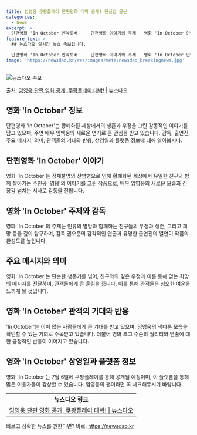 ```yaml
---
title: 임영웅 쿠팡플레이 단편영화 대박 공개! 현실감 물씬
categories:
  - News
excerpt: >
  단편영화 'In October 인악토버'    단편영화 이야기와 주제   영화 'In October 인악토버…
feature_text: >
  ## 뉴스다오 실시간 뉴스 속보입니다.

  단편영화 'In October 인악토버'    단편영화 이야기와 주제   영화 'In October 인악토버…
image: 'https://newsdao.kr/res/images/meta/newsdao_breakingnews.jpg'
---
```


![뉴스다오 속보](https://newsdao.kr/res/images/meta/newsdao_breakingnews.jpg)

<p>출처: <a href="https://newsdao.kr/4651" rel="dofollow">임영웅 단편 영화 공개, 쿠팡플레이 대박!</a> | 뉴스다오</p>

<h2 data-ke-size="size26">영화 'In October' 정보</h2>
<p data-ke-size="size16">단편영화 'In October'는 황폐화된 세상에서의 생존과 우정을 그린 감동적인 이야기를 담고 있으며, 주연 배우 임옉웅의 새로운 연기로 큰 관심을 받고 있습니다. 감독, 출연진, 주요 메시지, 의미, 관객들의 기대와 반응, 상영일과 플랫폼 정보에 대해 알아봅시다.</p>

<h2 data-ke-size="size26">단편영화 'In October' 이야기</h2>
<p data-ke-size="size16">영화 'In October'는 정체불명의 전염병으로 인해 황폐화된 세상에서 유일한 친구와 함께 살아가는 주인공 '영웅'의 이야기를 그린 작품으로, 배우 임영웅의 새로운 모습과 긴장감 넘치는 서사로 감동을 전합니다.</p>

<h2 data-ke-size="size26">영화 'In October' 주제와 감독</h2>
<p data-ke-size="size16">영화 'In October'의 주제는 인류의 멸망과 함께하는 친구들의 우정과 생존, 그리고 희망 등을 깊이 탐구하며, 감독 권오준의 감각적인 연출과 유명한 출연진의 열연이 작품의 완성도를 높입니다.</p>

<h2 data-ke-size="size26">주요 메시지와 의미</h2>
<p data-ke-size="size16">영화 'In October'는 단순한 생존기를 넘어, 친구와의 깊은 우정과 이를 통해 얻는 희망의 메시지를 전달하며, 관객들에게 큰 울림을 줍니다. 이를 통해 관객들은 심오한 여운을 느끼게 될 것입니다.</p>

<h2 data-ke-size="size26">영화 'In October' 관객의 기대와 반응</h2>
<p data-ke-size="size16">'In October'는 이미 많은 사람들에게 큰 기대를 받고 있으며, 임영웅의 색다른 모습을 확인할 수 있는 기회로 주목받고 있습니다. 더불어 영화 초고 수준의 퀄리티와 연출에 대한 긍정적인 반응이 이어지고 있습니다.</p>

<h2 data-ke-size="size26">영화 'In October' 상영일과 플랫폼 정보</h2>
<p data-ke-size="size16">영화 'In October'는 7월 6일에 쿠팡플레이를 통해 공개될 예정이며, 이 플랫폼을 통해 많은 이용자들이 감상할 수 있습니다. 임영웅의 팬이라면 꼭 체크해두시기 바랍니다.</p>
<table>
	<tr>
		<td style="text-align: center; height: 17px;"><b>뉴스다오 링크</b></td>
	</tr>
	<tr>
		<td style="text-align: center; height: 17px;"><a href="https://newsdao.kr/4651">임영웅 단편 영화 공개, 쿠팡플레이 대박! | 뉴스다오</a></td>
	</tr>
</table> 

빠르고 정확한 뉴스를 원한다면? 바로, <a href="https://newsdao.kr" rel="dofollow">https://newsdao.kr</a>


    
